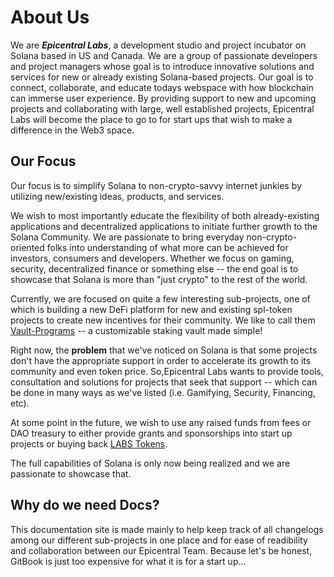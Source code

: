 # About Us

We are ***Epicentral Labs***, a development studio and project incubator on Solana based in US and Canada. We are a group of passionate developers and project managers whose goal is to introduce innovative solutions and services for new or already existing Solana-based projects. Our goal is to connect, collaborate, and educate todays webspace with how blockchain can immerse user experience. By providing support to new and upcoming projects and collaborating with large, well established projects, Epicentral Labs will become the place to go to for start ups that wish to make a difference in the Web3 space.

## Our Focus

Our focus is to simplify Solana to non-crypto-savvy internet junkies by utilizing new/existing ideas, products, and services.

We wish to most importantly educate the flexibility of both already-existing applications and decentralized applications to initiate further growth to the Solana Community. We are passionate to bring everyday non-crypto-oriented folks into understanding of what more can be achieved for investors, consumers and developers. Whether we focus on gaming, security, decentralized finance or something else -- the end goal is to showcase that Solana is more than "just crypto" to the rest of the world. 

Currently, we are focused on quite a few interesting sub-projects, one of which is building a new DeFi platform for new and existing spl-token projects to create new incentives for their community. We like to call them [Vault-Programs](/vault-program-docs/introduction) -- a customizable staking vault made simple! 

Right now, the **problem** that we've noticed on Solana is that some projects don't have the appropriate support in order to accelerate its growth to its community and even token price. So,Epicentral Labs wants to provide tools, consultation and solutions for projects that seek that support -- which can be done in many ways as we've listed (i.e. Gamifying, Security, Financing, etc).

At some point in the future, we wish to use any raised funds from fees or DAO treasury to either provide grants and sponsorships into start up projects or buying back [LABS Tokens](/introduction/labstoken).

The full capabilities of Solana is only now being realized and we are passionate to showcase that.

## Why do we need Docs?

This documentation site is made mainly to help keep track of all changelogs among our different sub-projects in one place and for ease of readibility and collaboration between our Epicentral Team. Because let's be honest, GitBook is just too expensive for what it is for a start up...